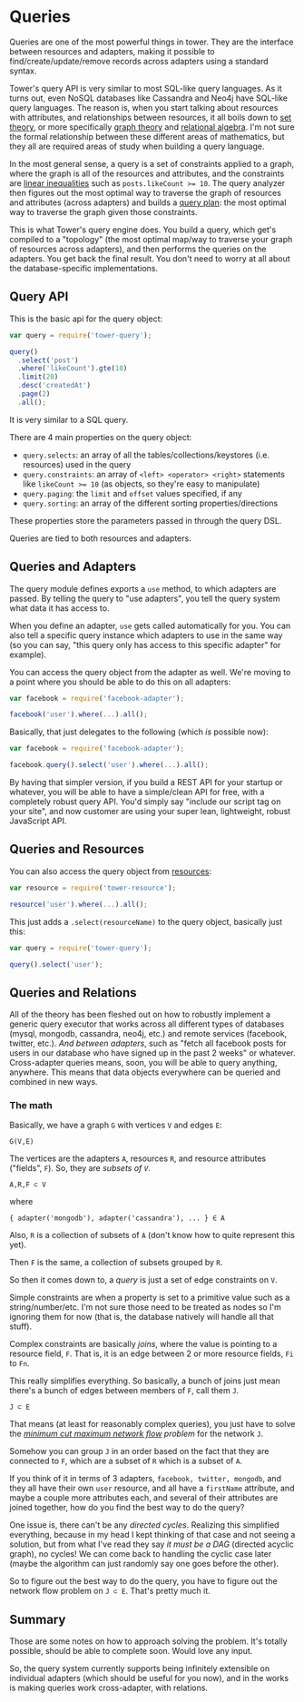 # Queries

Queries are one of the most powerful things in tower. They are the interface between resources and adapters, making it possible to find/create/update/remove records across adapters using a standard syntax.

Tower's query API is very similar to most SQL-like query languages. As it turns out, even NoSQL databases like Cassandra and Neo4j have SQL-like query languages. The reason is, when you start talking about resources with attributes, and relationships between resources, it all boils down to [set theory](http://en.wikipedia.org/wiki/Set_theory), or more specifically [graph theory](http://en.wikipedia.org/wiki/Graph_theory) and [relational algebra](http://en.wikipedia.org/wiki/Relational_algebra). I'm not sure the formal relationship between these different areas of mathematics, but they all are required areas of study when building a query language.

In the most general sense, a query is a set of constraints applied to a graph, where the graph is all of the resources and attributes, and the constraints are [linear inequalities](http://en.wikipedia.org/wiki/Linear_inequality) such as `posts.likeCount >= 10`. The query analyzer then figures out the most optimal way to traverse the graph of resources and attributes (across adapters) and builds a [query plan](http://en.wikipedia.org/wiki/Query_plan): the most optimal way to traverse the graph given those constraints.

This is what Tower's query engine does. You build a query, which get's compiled to a "topology" (the most optimal map/way to traverse your graph of resources across adapters), and then performs the queries on the adapters. You get back the final result. You don't need to worry at all about the database-specific implementations.

## Query API

This is the basic api for the query object:

```js
var query = require('tower-query');

query()
  .select('post')
  .where('likeCount').gte(10)
  .limit(20)
  .desc('createdAt')
  .page(2)
  .all();
```

It is very similar to a SQL query.

There are 4 main properties on the query object:

- `query.selects`: an array of all the tables/collections/keystores (i.e. resources) used in the query
- `query.constraints`: an array of `<left> <operator> <right>` statements like `likeCount >= 10` (as objects, so they're easy to manipulate)
- `query.paging`: the `limit` and `offset` values specified, if any
- `query.sorting`: an array of the different sorting properties/directions

These properties store the parameters passed in through the query DSL.

Queries are tied to both resources and adapters.

## Queries and Adapters

The query module defines exports a `use` method, to which adapters are passed. By telling the query to "use adapters", you tell the query system what data it has access to.

When you define an adapter, `use` gets called automatically for you. You can also tell a specific query instance which adapters to use in the same way (so you can say, "this query only has access to this specific adapter" for example).

You can access the query object from the adapter as well. We're moving to a point where you should be able to do this on all adapters:

```js
var facebook = require('facebook-adapter');

facebook('user').where(...).all();
```

Basically, that just delegates to the following (which _is_ possible now):

```js
var facebook = require('facebook-adapter');

facebook.query().select('user').where(...).all();
```

By having that simpler version, if you build a REST API for your startup or whatever, you will be able to have a simple/clean API for free, with a completely robust query API. You'd simply say "include our script tag on your site", and now customer are using your super lean, lightweight, robust JavaScript API.

## Queries and Resources

You can also access the query object from [resources](/guides#resources):

```js
var resource = require('tower-resource');

resource('user').where(...).all();
```

This just adds a `.select(resourceName)` to the query object, basically just this:

```js
var query = require('tower-query');

query().select('user');
```

## Queries and Relations

All of the theory has been fleshed out on how to robustly implement a generic query executor that works across all different types of databases (mysql, mongodb, cassandra, neo4j, etc.) and remote services (facebook, twitter, etc.). _And between adapters_, such as "fetch all facebook posts for users in our database who have signed up in the past 2 weeks" or whatever. Cross-adapter queries means, soon, you will be able to query anything, anywhere. This means that data objects everywhere can be queried and combined in new ways.

### The math

Basically, we have a graph `G` with vertices `V` and edges `E`:

```
G(V,E)
```

The vertices are the adapters `A`, resources `R`, and resource attributes ("fields", `F`). So, they are _subsets of `V`_.

```
A,R,F ⊂ V
```

where

```
{ adapter('mongodb'), adapter('cassandra'), ... } ∈ A
```

Also, `R` is a collection of subsets of `A` (don't know how to quite represent this yet).

Then `F` is the same, a collection of subsets grouped by `R`.

So then it comes down to, a _query_ is just a set of edge constraints on `V`.

Simple constraints are when a property is set to a primitive value such as a string/number/etc. I'm not sure those need to be treated as nodes so I'm ignoring them for now (that is, the database natively will handle all that stuff).

Complex constraints are basically _joins_, where the value is pointing to a resource field, `F`. That is, it is an edge between 2 or more resource fields, `Fi` to `Fn`.

This really simplifies everything. So basically, a bunch of joins just mean there's a bunch of edges between members of `F`, call them `J`.

```
J ⊂ E
```

That means (at least for reasonably complex queries), you just have to solve the _[minimum cut maximum network flow](http://en.wikipedia.org/wiki/Max-flow_min-cut_theorem) problem_ for the network `J`.

Somehow you can group `J` in an order based on the fact that they are connected to `F`, which are a subset of `R` which is a subset of `A`.

If you think of it in terms of 3 adapters, `facebook, twitter, mongodb`, and they all have their own `user` resource, and all have a `firstName` attribute, and maybe a couple more attributes each, and several of their attributes are joined together, how do you find the best way to do the query?

One issue is, there can't be any _directed cycles_. Realizing this simplified everything, because in my head I kept thinking of that case and not seeing a solution, but from what I've read they say _it must be a DAG_ (directed acyclic graph), no cycles! We can come back to handling the cyclic case later (maybe the algorithm can just randomly say one goes before the other).

So to figure out the best way to do the query, you have to figure out the network flow problem on `J ⊂ E`. That's pretty much it.

## Summary

Those are some notes on how to approach solving the problem. It's totally possible, should be able to complete soon. Would love any input.

So, the query system currently supports being infinitely extensible on individual adapters (which should be useful for you now), and in the works is making queries work cross-adapter, with relations.